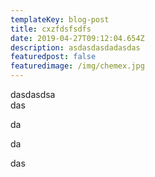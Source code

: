 ```yaml
---
templateKey: blog-post
title: cxzfdsfsdfs
date: 2019-04-27T09:12:04.654Z
description: asdasdasdadasdas
featuredpost: false
featuredimage: /img/chemex.jpg
---
```

dasdasdsa\
das

da

da

das
